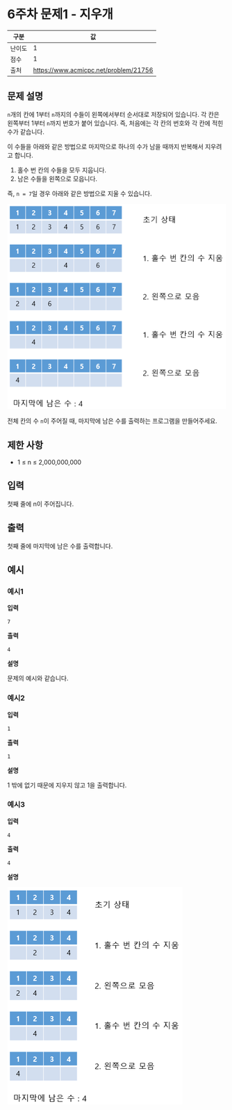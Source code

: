 # 6주차 문제1 - 지우개

|구분|값|
|---|---|
|난이도|1|
|점수|1|
|출처|https://www.acmicpc.net/problem/21756|

## 문제 설명
`n`개의 칸에 1부터 `n`까지의 수들이 왼쪽에서부터 순서대로 저장되어 있습니다. 각 칸은 왼쪽부터 1부터 `n`까지 번호가 붙어 있습니다. 즉, 처음에는 각 칸의 번호와 각 칸에 적힌 수가 같습니다.

이 수들을 아래와 같은 방법으로 마지막으로 하나의 수가 남을 때까지 반복해서 지우려고 합니다.
1. 홀수 번 칸의 수들을 모두 지웁니다.
2. 남은 수들을 왼쪽으로 모읍니다.

즉, `n = 7`일 경우 아래와 같은 방법으로 지울 수 있습니다.

![description1](./images/description.png)

전체 칸의 수 `n`이 주어질 때, 마지막에 남은 수를 출력하는 프로그램을 만들어주세요.


## 제한 사항
- 1 ≤ n ≤ 2,000,000,000

## 입력
첫째 줄에 n이 주어집니다.

## 출력
첫째 줄에 마지막에 남은 수를 출력합니다.

## 예시
### 예시1
**입력**
```
7
```

**출력**
```
4
```

**설명**

문제의 예시와 같습니다.


### 예시2
**입력**
```
1
```

**출력**
```
1
```

**설명**

1 밖에 없기 때문에 지우지 않고 1을 출력합니다.


### 예시3
**입력**
```
4
```

**출력**
```
4
```

**설명**

![example3](./images/example3.png)

